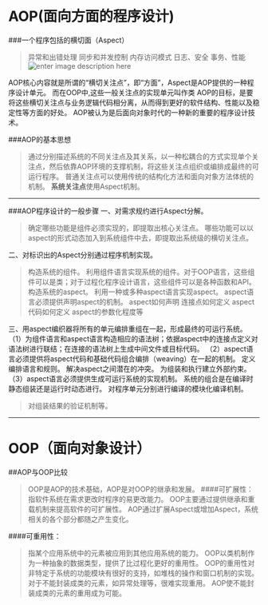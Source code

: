 AOP(面向方面的程序设计)
================
###一个程序包括的横切面（Aspect）
> 异常和出错处理
同步和并发控制
内存访问模式
日志、安全
>事务、性能	
![enter image description here](http://pic.027cgb.cn/20170209/b55d1a44-7281-470f-9089-48ea9f179858%E5%9B%BE%E7%89%871.jpg)


AOP核心内容就是所谓的“横切关注点”，即“方面”，Aspect是AOP提供的一种程序设计单元。
而在OOP中,这些一般关注点的实现单元叫作类
AOP的目标，是要将这些横切关注点与业务逻辑代码相分离，从而得到更好的软件结构、性能以及稳定性等方面的好处。 
AOP被认为是后面向对象时代的一种新的重要的程序设计技术。

###AOP的基本思想

> 通过分别描述系统的不同关注点及其关系，以一种松耦合的方式实现单个关注点，然后依靠AOP环境的支撑机制，将这些关注点组织或编排成最终的可运行程序。
> 普通关注点可以使用传统的结构化方法和面向对象方法体统的机制。
> **系统关注点**使用Aspect机制。

------------------------------------

###AOP程序设计的一般步骤
一、对需求规约进行Aspect分解。

> 确定哪些功能是组件必须实现的，即提取出核心关注点。 哪些功能可以以aspect的形式动态加入到系统组件中去，即提取出系统级的横切关注点。

二、对标识出的Aspect分别通过程序机制实现。

> 构造系统的组件。 利用组件语言实现系统的组件。对于OOP语言，这些组件可以是类；对于过程化程序设计语言，这些组件可以是各种函数和API。 
> 构造系统的aspect。 利用一种或多种aspect语言实现aspect。 aspect语言必须提供声明aspect的机制。
> aspect如何声明 连接点如何定义 aspect代码如何定义 aspect的参数化程度等

三、用aspect编织器将所有的单元编排重组在一起，形成最终的可运行系统。
（1）为组件语言和aspect语言构造相应的语法树；依据aspect中的连接点定义对语法树进行联结；在连接的语法树上生成中间文件或目标代码。
（2）aspect语言必须提供将aspect代码和基础代码组合编排（weaving）在一起的机制。
定义编排语言和规则。
解决aspect之间潜在的冲突。
为组装和执行建立外部约束。
（3）aspect语言必须提供生成可运行系统的实现机制。
系统的组合是在编译时静态组装还是运行时动态进行。
对程序单元分别进行编译的模块化编译机制。
>对组装结果的验证机制等。

------------------------
OOP（面向对象设计）
=======
##AOP与OOP比较

>OOP是AOP的技术基础，AOP是对OOP的继承和发展。
####可扩展性：
>指软件系统在需求更改时程序的易更改能力。
 OOP主要通过提供继承和重载机制来提高软件的可扩展性。
 >AOP通过扩展Aspect或增加Aspect，系统相关的各个部分都随之产生变化。

####可重用性：
> 指某个应用系统中的元素被应用到其他应用系统的能力。
 OOP以类机制作为一种抽象的数据类型，提供了比过程化更好的重用性。
OOP的重用性对非特定于系统的功能模块有很好的支持，如堆栈的操作和窗口机制的实现。
对于不能封装成类的元素，如异常处理等，很难实现重用。
>AOP使不能封装成类的元素的重用成为可能。

